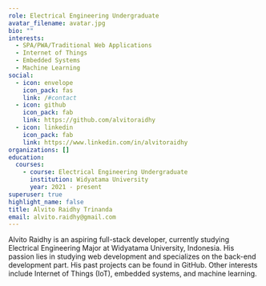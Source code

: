 ```yaml
---
role: Electrical Engineering Undergraduate
avatar_filename: avatar.jpg
bio: ""
interests:
  - SPA/PWA/Traditional Web Applications
  - Internet of Things
  - Embedded Systems
  - Machine Learning
social:
  - icon: envelope
    icon_pack: fas
    link: /#contact
  - icon: github
    icon_pack: fab
    link: https://github.com/alvitoraidhy
  - icon: linkedin
    icon_pack: fab
    link: https://www.linkedin.com/in/alvitoraidhy
organizations: []
education:
  courses:
    - course: Electrical Engineering Undergraduate
      institution: Widyatama University
      year: 2021 - present
superuser: true
highlight_name: false
title: Alvito Raidhy Trinanda
email: alvito.raidhy@gmail.com
---
```

Alvito Raidhy is an aspiring full-stack developer, currently studying Electrical Engineering Major at Widyatama University, Indonesia. His passion lies in studying web development and specializes on the back-end development part. His past projects can be found in GitHub. Other interests include Internet of Things (IoT), embedded systems, and machine learning.
